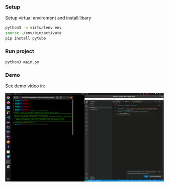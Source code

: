 ### Setup

Setup virtual enviroment and install libary

```bash
python3 -m virtualenv env
source ./env/bin/activate
pip install pytube
```

### Run project

```bash
python3 main.py
```

### Demo

See demo video in:

[![demo](./demo.png)](https://dai.ly/x91q186)

